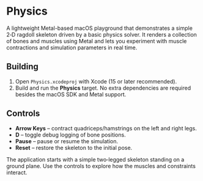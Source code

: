 # Physics

A lightweight Metal-based macOS playground that demonstrates a simple 2‑D ragdoll skeleton driven by a basic physics solver. It renders a collection of bones and muscles using Metal and lets you experiment with muscle contractions and simulation parameters in real time.

## Building

1. Open `Physics.xcodeproj` with Xcode (15 or later recommended).
2. Build and run the **Physics** target. No extra dependencies are required besides the macOS SDK and Metal support.

## Controls

- **Arrow Keys** – contract quadriceps/hamstrings on the left and right legs.
- **D** – toggle debug logging of bone positions.
- **Pause** – pause or resume the simulation.
- **Reset** – restore the skeleton to the initial pose.

The application starts with a simple two‑legged skeleton standing on a ground plane. Use the controls to explore how the muscles and constraints interact.

